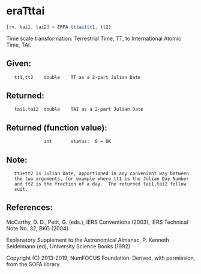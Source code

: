 # eraTttai

```js
[rv, tai1, tai2] = ERFA.tttai(tt1, tt2)
```

Time scale transformation:  Terrestrial Time, TT, to International
Atomic Time, TAI.

## Given:
```
   tt1,tt2    double    TT as a 2-part Julian Date
```

## Returned:
```
   tai1,tai2  double    TAI as a 2-part Julian Date
```

## Returned (function value):
```
              int       status:  0 = OK
```

## Note:

```
   tt1+tt2 is Julian Date, apportioned in any convenient way between
   the two arguments, for example where tt1 is the Julian Day Number
   and tt2 is the fraction of a day.  The returned tai1,tai2 follow
   suit.
```

## References:

   McCarthy, D. D., Petit, G. (eds.), IERS Conventions (2003),
   IERS Technical Note No. 32, BKG (2004)

   Explanatory Supplement to the Astronomical Almanac,
   P. Kenneth Seidelmann (ed), University Science Books (1992)

Copyright (C) 2013-2019, NumFOCUS Foundation.
Derived, with permission, from the SOFA library.
